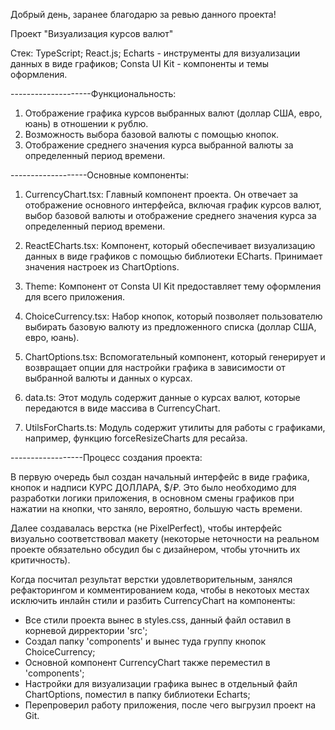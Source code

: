 Добрый день, заранее благодарю за ревью данного проекта!

Проект "Визуализация курсов валют"

Стек:
TypeScript;
React.js;
Echarts - инструменты для визуализации данных в виде графиков;
Consta UI Kit - компоненты и темы оформления.

--------------------Функциональность:

1. Отображение графика курсов выбранных валют (доллар США, евро, юань) в отношении к рублю.
2. Возможность выбора базовой валюты с помощью кнопок.
3. Отображение среднего значения курса выбранной валюты за определенный период времени.

-------------------Основные компоненты:

1. CurrencyChart.tsx: Главный компонент проекта. Он отвечает за отображение основного интерфейса, включая график курсов валют, 
                  выбор базовой валюты и отображение среднего значения курса за определенный период времени.

2. ReactECharts.tsx: Компонент, который обеспечивает визуализацию данных в виде графиков с помощью библиотеки ECharts. 
                     Принимает значения настроек из ChartOptions.

3. Theme: Компонент от Consta UI Kit предоставляет тему оформления для всего приложения.

4. ChoiceCurrency.tsx: Набор кнопок, который позволяет пользователю выбирать базовую валюту из предложенного списка (доллар США, евро, юань).

5. ChartOptions.tsx: Вспомогательный компонент, который генерирует и возвращает опции для настройки графика в зависимости от выбранной валюты и данных о курсах.

6. data.ts: Этот модуль содержит данные о курсах валют, которые передаются в виде массива в CurrencyChart.

7. UtilsForCharts.ts: Модуль содержит утилиты для работы с графиками, например, функцию forceResizeCharts для ресайза.

------------------Процесс создания проекта:

В первую очередь был создан начальный интерфейс в виде графика, кнопок и надписи КУРС ДОЛЛАРА, $/₽.
Это было необходимо для разработки логики приложения, в основном смены графиков при нажатии на кнопки,
что заняло, вероятно, большую часть времени.

Далее создавалась верстка (не PixelPerfect), чтобы интерфейс визуально соответствовал макету (некоторые
неточности на реальном проекте обязательно обсудил бы с дизайнером, чтобы уточнить их критичность).

Когда посчитал результат верстки удовлетворительным, занялся рефакторингом и комментированием кода, 
чтобы в некотоых местах исключить инлайн стили и разбить CurrencyChart на компоненты:
 - Все стили проекта вынес в styles.css, данный файл оставил в корневой дирректории 'src';
 - Создал папку 'components' и вынес туда группу кнопок ChoiceCurrency;
 - Основной компонент CurrencyChart также переместил в 'components';
 - Настройки для визуализации графика вынес в отдельный файл ChartOptions, поместил в папку библиотеки Echarts;
 - Перепроверил работу приложения, после чего выгрузил проект на Git.
